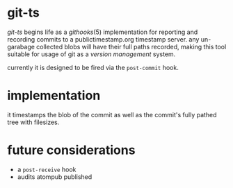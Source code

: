 # git-ts #

*git-ts* begins life as a *githooks*(5) implementation for reporting and recording commits to a publictimestamp.org timestamp server.  any un-garabage collected blobs will have their full paths recorded, making this tool suitable for usage of git as a *version management* system.

currently it is designed to be fired via the `post-commit` hook.

# implementation #

it timestamps the blob of the commit as well as the commit's fully pathed tree with filesizes. 

# future considerations #

+ a `post-receive` hook
+ audits atompub published

